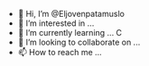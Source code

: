 - 👋 Hi, I’m @Eljovenpatamuslo
- 👀 I’m interested in ...
- 🌱 I’m currently learning ... C
- 💞️ I’m looking to collaborate on ...
- 📫 How to reach me ...

<!---
Eljovenpatamuslo/Eljovenpatamuslo is a ✨ special ✨ repository because its `README.md` (this file) appears on your GitHub profile.
You can click the Preview link to take a look at your changes.
--->
